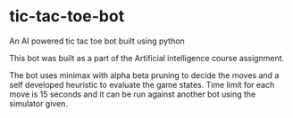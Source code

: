 # tic-tac-toe-bot
An AI powered tic tac toe bot built using python

This bot was built as a part of the Artificial intelligence course assignment.

The bot uses minimax with alpha beta pruning to decide the moves and a self developed heuristic to evaluate the game states.
Time limit for each move is 15 seconds and it can be run against another bot using the simulator given.
